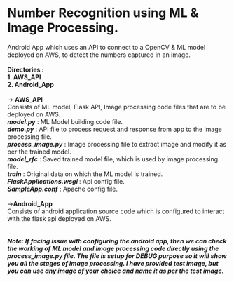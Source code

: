 # Number Recognition using ML & Image Processing.
Android App which uses an API to connect to a OpenCV &amp; ML model deployed on AWS, to detect the numbers captured in an image.
<br><br>
<b>Directories : </b><br>
<b>1. AWS_API</b><br>
<b>2. Android_App</b>
<br><br>
-> <b>AWS_API</b><br>
Consists of ML model, Flask API, Image processing code files that are to be deployed on AWS.<br>
<i><b>model.py</i></b> : ML Model building code file.<br>
<i><b>demo.py</i></b> : API file to process request and response from app to the image processing file.<br>
<i><b>process_image.py</i></b> : Image processing file to extract image and modify it as per the trained model.<br>
<i><b>model_rfc</i></b> : Saved trained model file, which is used by image processing file.<br>
<i><b>train</i></b> : Original data on which the ML model is trained.<br>
<i><b>FlaskApplications.wsgi </i></b> : Api config file.<br>
<i><b>SampleApp.conf</i></b> : Apache config file.<br>
<br>
-><b>Android_App</b><br>
Consists of android application source code which is configured to interact with the flask api deployed on AWS.
<br><br><br>
<b><i>Note: If facing issue with configuring the android app, then we can check the working of ML model and image processing code directly using the process_image.py file. The file is setup for DEBUG purpose so it will show you all the stages of image processing.
I have provided test image, but you can use any image of your choice and name it as per the test image.
</i></b>
